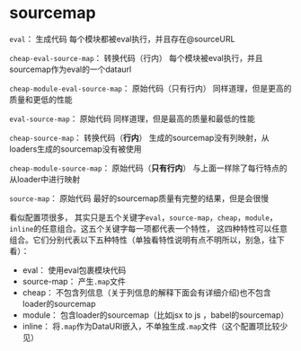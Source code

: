# sourcemap

`eval`： 生成代码 每个模块都被eval执行，并且存在@sourceURL

`cheap-eval-source-map`： 转换代码（行内） 每个模块被eval执行，并且sourcemap作为eval的一个dataurl

`cheap-module-eval-source-map`： 原始代码（只有行内） 同样道理，但是更高的质量和更低的性能

`eval-source-map`： 原始代码 同样道理，但是最高的质量和最低的性能

`cheap-source-map`： 转换代码（**行内**） 生成的sourcemap没有列映射，从loaders生成的sourcemap没有被使用

`cheap-module-source-map`： 原始代码（**只有行内**） 与上面一样除了每行特点的从loader中进行映射

`source-map`： 原始代码 最好的sourcemap质量有完整的结果，但是会很慢

看似配置项很多， 其实只是五个关键字`eval`，`source-map`，`cheap`，`module`，`inline`的任意组合。这五个关键字每一项都代表一个特性， 这四种特性可以任意组合。它们分别代表以下五种特性（单独看特性说明有点不明所以，别急，往下看）：

* eval： 使用eval包裹模块代码
* source-map： 产生`.map`文件
* cheap： 不包含列信息（关于列信息的解释下面会有详细介绍\)也不包含loader的sourcemap
* module： 包含loader的sourcemap（比如jsx to js ，babel的sourcemap）
* inline： 将`.map`作为DataURI嵌入，不单独生成`.map`文件（这个配置项比较少见）



